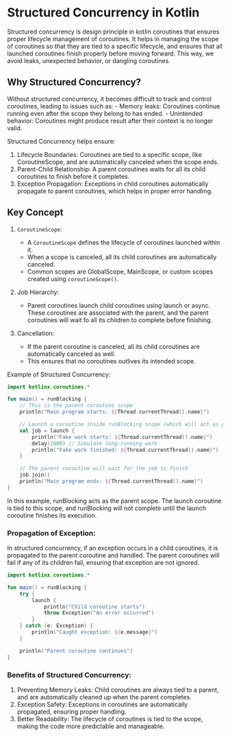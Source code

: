 # Structured Concurrency in Kotlin
Structured concurrency is design principle in kotlin coroutines that ensures proper lifecycle management of coroutines. It helps in managing the scope of
coroutines so that they are tied to a specific lifecycle, and ensures that all launched coroutines finish properly before moving forward.
This way, we avoid leaks, unexpected behavior, or dangling coroutines.

## Why Structured Concurrency?
Without structured concurrency, it becomes difficult to track and control coroutines, leading to issues such as:
    - Memory leaks: Coroutines continue running even after the scope they belong to has ended.
    - Unintended behavior: Coroutines might produce result after their context is no longer valid.

Structured Concurrency helps ensure:
1. Lifecycle Boundaries: Coroutines are tied to a specific scope, like CoroutineScope, and are automatically canceled when the scope ends.
2. Parent-Child Relationship: A parent coroutines waits for all its child coroutines to finish before it completes.
3. Exception Propagation: Exceptions in child coroutines automatically propagate to parent coroutines, which helps in proper error handling.

## Key Concept
1. `CoroutineScope`:
   - A `CoroutineScope` defines the lifecycle of coroutines launched within it. 
   - When a scope is canceled, all its child coroutines are automatically canceled. 
   - Common scopes are GlobalScope, MainScope, or custom scopes created using `coroutineScope()`.

2. Job Hierarchy:
   - Parent coroutines launch child coroutines using launch or async. These coroutines are associated with the parent, and the parent coroutines will wait
     fo all its children to complete before finishing.

3. Cancellation:
    - If the parent coroutine is canceled, all its child coroutines are automatically canceled as well.
    - This ensures that no coroutines outlives its intended scope.

Example of Structured Concurrency:
```kotlin
import kotlinx.coroutines.*

fun main() = runBlocking {
    // This is the parent coroutine scope
    println("Main program starts: ${Thread.currentThread().name}")

    // Launch a coroutine inside runBlocking scope (which will act as parent scope)
    val job = launch {
        println("Fake work starts: ${Thread.currentThread().name}")
        delay(1000) // Simulate long-running work
        println("Fake work finished: ${Thread.currentThread().name}")
    }

    // The parent coroutine will wait for the job to finish
    job.join()
    println("Main program ends: ${Thread.currentThread().name}")
}
```
In this example, runBlocking acts as the parent scope. The launch coroutine is tied to this scope, and runBlocking will not complete until the launch coroutine finishes its execution.

### Propagation of Exception:
In structured concurrency, if an exception occurs in a child coroutines, it is propagated to the parent coroutine and handled. The parent coroutines will fail if any of its children fail, ensuring that exception are not ignored.
```kotlin
import kotlinx.coroutines.*

fun main() = runBlocking {
    try {
        launch {
            println("Child coroutine starts")
            throw Exception("An error occurred")
        }
    } catch (e: Exception) {
        println("Caught exception: ${e.message}")
    }

    println("Parent coroutine continues")
}
```

### Benefits of Structured Concurrency:
1. Preventing Memory Leaks: Child coroutines are always tied to a parent, and are automatically cleaned up when the parent completes.
2. Exception Safety: Exceptions in coroutines are automatically propagated, ensuring proper handling.
3. Better Readability: The lifecycle of coroutines is tied to the scope, making the code more predictable and manageable.





